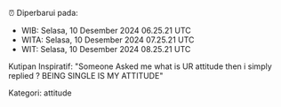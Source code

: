 ⏰ Diperbarui pada:
- WIB: Selasa, 10 Desember 2024 06.25.21 UTC
- WITA: Selasa, 10 Desember 2024 07.25.21 UTC
- WIT: Selasa, 10 Desember 2024 08.25.21 UTC

Kutipan Inspiratif:
"Someone Asked me what is UR attitude then i simply replied ? BEING SINGLE IS MY ATTITUDE"


Kategori: attitude

